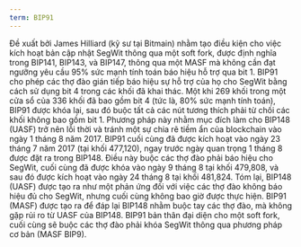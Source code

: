 ```yaml
---
term: BIP91
---
```


Đề xuất bởi James Hilliard (kỹ sư tại Bitmain) nhằm tạo điều kiện cho việc kích hoạt bản cập nhật SegWit thông qua một soft fork, được định nghĩa trong BIP141, BIP143, và BIP147, thông qua một MASF mà không cần đạt ngưỡng yêu cầu 95% sức mạnh tính toán báo hiệu hỗ trợ qua bit 1. BIP91 cho phép các thợ đào gián tiếp báo hiệu sự hỗ trợ của họ cho SegWit bằng cách sử dụng bit 4 trong các khối đã khai thác. Một khi 269 khối trong một cửa sổ của 336 khối đã bao gồm bit 4 (tức là, 80% sức mạnh tính toán), BIP91 được khóa lại, sau đó buộc tất cả các nút tương thích phải từ chối các khối không bao gồm bit 1. Phương pháp này nhằm mục đích làm cho BIP148 (UASF) trở nên lỗi thời và tránh một sự chia rẽ tiềm ẩn của blockchain vào ngày 1 tháng 8 năm 2017. BIP91 cuối cùng đã được kích hoạt vào ngày 23 tháng 7 năm 2017 (tại khối 477,120), ngay trước ngày quan trọng 1 tháng 8 được đặt ra trong BIP148. Điều này buộc các thợ đào phải báo hiệu cho SegWit, cuối cùng đã được khóa vào ngày 9 tháng 8 tại khối 479,808, và sau đó được kích hoạt vào ngày 24 tháng 8 tại khối 481,824. Tóm lại, BIP148 (UASF) được tạo ra như một phản ứng đối với việc các thợ đào không báo hiệu đủ cho SegWit, nhưng cuối cùng không bao giờ được thực hiện. BIP91 (MASF) được tạo ra để đáp lại BIP148 nhằm buộc tay các thợ đào, mà không gặp rủi ro từ UASF của BIP148. BIP91 bản thân đại diện cho một soft fork, cuối cùng sẽ buộc các thợ đào phải khóa SegWit thông qua phương pháp cơ bản (MASF BIP9).
